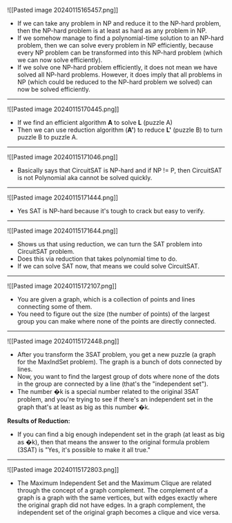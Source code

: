 ![[Pasted image 20240115165457.png]]

- If we can take any problem in NP and reduce it to the NP-hard problem, then the NP-hard problem is at least as hard as any problem in NP.
- If we somehow manage to find a polynomial-time solution to an NP-hard problem, then we can solve every problem in NP efficiently, because every NP problem can be transformed into this NP-hard problem (which we can now solve efficiently).
- If we solve one NP-hard problem efficiently, it does not mean we have solved all NP-hard problems. However, it does imply that all problems in NP (which could be reduced to the NP-hard problem we solved) can now be solved efficiently.
---

![[Pasted image 20240115170445.png]]

- If we find an efficient algorithm **A** to solve **L** (puzzle A)
- Then we can use reduction algorithm (**A'**) to reduce **L'** (puzzle B) to turn puzzle B to puzzle A.

---

![[Pasted image 20240115171046.png]]

- Basically says that CircuitSAT is NP-hard and if NP != P, then CircuitSAT is not Polynomial aka cannot be solved quickly.

---

![[Pasted image 20240115171444.png]]

- Yes SAT is NP-hard because it's tough to crack but easy to verify.

---

![[Pasted image 20240115171644.png]]

- Shows us that using reduction, we can turn the SAT problem into CircuitSAT problem.
- Does this via reduction that takes polynomial time to do.
- If we can solve SAT now, that means we could solve CircuitSAT.

---

![[Pasted image 20240115172107.png]]

- You are given a graph, which is a collection of points and lines connecting some of them.
- You need to figure out the size (the number of points) of the largest group you can make where none of the points are directly connected.

---

![[Pasted image 20240115172448.png]]

- After you transform the 3SAT problem, you get a new puzzle (a graph for the MaxIndSet problem). The graph is a bunch of dots connected by lines.
- Now, you want to find the largest group of dots where none of the dots in the group are connected by a line (that's the "independent set").
- The number �k is a special number related to the original 3SAT problem, and you're trying to see if there's an independent set in the graph that's at least as big as this number �k.

**Results of Reduction:**

- If you can find a big enough independent set in the graph (at least as big as �k), then that means the answer to the original formula problem (3SAT) is "Yes, it's possible to make it all true."

---
![[Pasted image 20240115172803.png]]

- The Maximum Independent Set and the Maximum Clique are related through the concept of a graph complement. The complement of a graph is a graph with the same vertices, but with edges exactly where the original graph did not have edges. In a graph complement, the independent set of the original graph becomes a clique and vice versa.